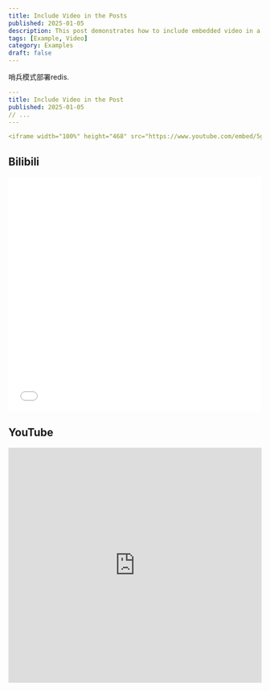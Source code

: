 ```yaml
---
title: Include Video in the Posts
published: 2025-01-05
description: This post demonstrates how to include embedded video in a blog post.
tags: [Example, Video]
category: Examples
draft: false
---
```


哨兵模式部署redis.

```yaml
---
title: Include Video in the Post
published: 2025-01-05
// ...
---

<iframe width="100%" height="468" src="https://www.youtube.com/embed/5gIf0_xpFPI?si=N1WTorLKL0uwLsU_" title="YouTube video player" frameborder="0" allowfullscreen></iframe>
```

## Bilibili

<iframe  width="100%" height="468" src="//player.bilibili.com/player.html?bvid=BV1kg4y1s77n&p=1&muted=false" scrolling="no" border="0" frameborder="no" framespacing="0" allowfullscreen="true" muted="false"> </iframe>

## YouTube

<iframe width="100%" height="468" src="https://www.youtube.com/embed/5gIf0_xpFPI?si=N1WTorLKL0uwLsU_" title="YouTube video player" frameborder="0" allow="accelerometer; autoplay; clipboard-write; encrypted-media; gyroscope; picture-in-picture; web-share" allowfullscreen></iframe>

